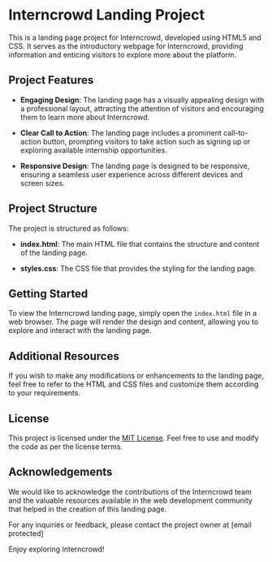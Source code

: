 # Interncrowd Landing Project

This is a landing page project for Interncrowd, developed using HTML5 and CSS. It serves as the introductory webpage for Interncrowd, providing information and enticing visitors to explore more about the platform.

## Project Features

- **Engaging Design**: The landing page has a visually appealing design with a professional layout, attracting the attention of visitors and encouraging them to learn more about Interncrowd.

- **Clear Call to Action**: The landing page includes a prominent call-to-action button, prompting visitors to take action such as signing up or exploring available internship opportunities.

- **Responsive Design**: The landing page is designed to be responsive, ensuring a seamless user experience across different devices and screen sizes.

## Project Structure

The project is structured as follows:

- **index.html**: The main HTML file that contains the structure and content of the landing page.

- **styles.css**: The CSS file that provides the styling for the landing page.

## Getting Started

To view the Interncrowd landing page, simply open the `index.html` file in a web browser. The page will render the design and content, allowing you to explore and interact with the landing page.

## Additional Resources

If you wish to make any modifications or enhancements to the landing page, feel free to refer to the HTML and CSS files and customize them according to your requirements.

## License

This project is licensed under the [MIT License](LICENSE). Feel free to use and modify the code as per the license terms.

## Acknowledgements

We would like to acknowledge the contributions of the Interncrowd team and the valuable resources available in the web development community that helped in the creation of this landing page.

For any inquiries or feedback, please contact the project owner at [email protected]

Enjoy exploring Interncrowd!

